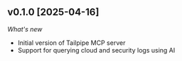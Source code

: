 ## v0.1.0 [2025-04-16]

_What's new_

* Initial version of Tailpipe MCP server
* Support for querying cloud and security logs using AI